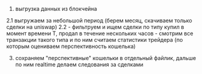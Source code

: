 1. выгрузка данных из блокчейна 

2.1 выгружаем за небольшой период (берем месяц, скачиваем только сделки на uniswap)
2.2 - фильтруем и ищем сделки по типу купил в момент времени T, продал в течение нескольких часов - смотрим все транзакции такого типа и по ним считаем статистики трейдера (по которым оцениваем перспективность кошелька)

3. сохраняем "перспективные" кошельки в отдельный файлик, дальше по ним realtime делаем следования за сделками 